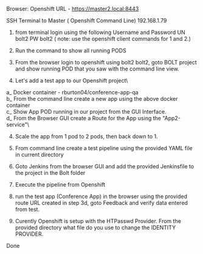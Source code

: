 Browser:
Openshift URL - https://master2.local:8443

SSH Terminal to Master ( Openshift Command Line)
192.168.1.79


1. from terminal login using the following Username and Password
UN bolt2 PW bolt2 ( note: use the openshift client commands for 1 and 2.)

2. Run the command to show all running PODS

3. From the browser login to openshift using bolt2 bolt2, goto BOLT project and show running POD that you saw with the command line view.

3. Let's add a test app to our Openshift project\

a_ Docker container - rburton04/conference-app-qa\
b_ From the command line create a new app using the above docker container\
c_ Show App POD running in our project from the GUI Interface.\
d_ From the Browser GUI create a Route for the App using the "App2-service"\

4. Scale the app from 1 pod to 2 pods, then back down to 1.

5. From command line create a test pipeline using the provided YAML file in current directory

6. Goto Jenkins from the browser GUI and add the provided Jenkinsfile to the project in the Bolt folder

7. Execute the pipeline from Openshift

8. run the test app (Conference App) in the browser using the provided route URL created in step 3d, goto Feedback and verify data entered from test.

9. Curently Openshift is setup with the HTPasswd Provider. From the provided directory what file do you use to change the IDENTITY PROVIDER.

Done 
